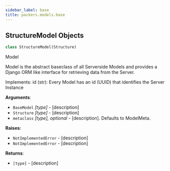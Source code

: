 ```yaml
---
sidebar_label: base
title: packers.models.base
---
```


## StructureModel Objects

```python
class StructureModel(Structure)
```

Model

Model is the abstract baseclass of all Serverside Models and provides a Django ORM
like interface for retrieving data from the Server.

Implements:
id (str): Every Model has an id (UUID) that identifies the Server Instance

**Arguments**:

- `BaseModel` _[type]_ - [description]
- `Structure` _[type]_ - [description]
- `metaclass` _[type], optional_ - [description]. Defaults to ModelMeta.
  

**Raises**:

- `NotImplementedError` - [description]
- `NotImplementedError` - [description]
  

**Returns**:

- `[type]` - [description]

